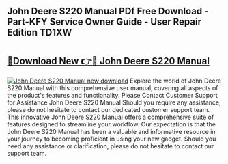 ## John Deere S220 Manual PDf Free Download - Part-KFY Service Owner Guide - User Repair Edition TD1XW

# <h2><a href="http://bc95235.oget.top/?id=John+Deere+S220+Manual">🔗Download New 👉🔴 John Deere S220 Manual</a></h2>

[![John Deere S220 Manual new download](https://i.imgur.com/5g1atiW.png)](http://bc95235.oget.top/?id=John+Deere+S220+Manual)
Explore the world of John Deere S220 Manual with this comprehensive user manual, covering all aspects of the product's features and functionality. Please Contact Customer Support for Assistance John Deere S220 Manual Should you require any assistance, please do not hesitate to contact our dedicated customer support team. This innovative John Deere S220 Manual offers a comprehensive suite of features designed to streamline your workflow. Our expectation is that the John Deere S220 Manual has been a valuable and informative resource in your journey to becoming proficient in using your new gadget. Should you need any assistance or clarification, please do not hesitate to contact our support team.
